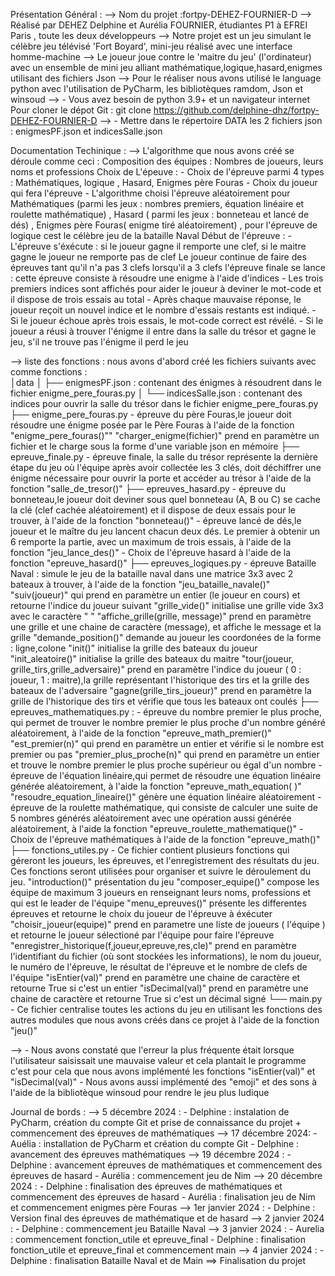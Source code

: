 Présentation Général : 
  --> Nom du projet :fortpy-DEHEZ-FOURNIER-D 
  --> Réalisé par DEHEZ Delphine et Aurélia FOURNIER, étudiantes P1 à EFREI Paris , toute les deux développeurs 
  --> Notre projet est un jeu simulant le célèbre jeu télévisé 'Fort Boyard', mini-jeu réalisé avec une interface homme-machine
  --> Le joueur joue contre le 'maitre du jeu' (l'ordinateur) avec un ensemble de mini jeu alliant mathématique,logique,hasard,enigmes utilisant des fichiers Json
  --> Pour le réaliser nous avons utilisé le language python avec l'utilisation de PyCharm, les bibliotèques ramdom, Json et winsoud 
  --> - Vous avez besoin de python 3.9+ et un navigateur internet 
        Pour cloner le dépot Git : git clone https://github.com/delphine-dhz/fortpy-DEHEZ-FOURNIER-D
  --> - Mettre dans le répertoire DATA les 2 fichiers json : enigmesPF.json et indicesSalle.json

Documentation Techinique : 
  --> L'algorithme que nous avons créé se déroule comme ceci : 
      Composition des équipes : Nombres de joueurs, leurs noms et professions
      Choix de L'épeuve : 
        - Choix de l'épreuve parmi 4 types : Mathématiques, logique , Hasard, Enigmes père Fouras 
        - Choix du joueur qui fera l'épreuve
        - L'algorithme choisi l'épreuve aléatoirement pour Mathématiques (parmi les jeux : nombres premiers, équation linéaire et roulette mathématique) , Hasard ( parmi les jeux : bonneteau et lancé de dés) , Enigmes père Fouras( enigme tiré aléatoirement) , pour l'épreuve de logique cest le célèbre jeu de la bataille Naval
      Début de l'épreuve : 
        - L'épreuve s'éxécute : si le joueur gagne il remporte une clef, si le maitre gagne le joueur ne remporte pas de clef 
      Le joueur continue de faire des épreuves tant qu'il n'a pas 3 clefs 
      lorsqu'il a 3 clefs l'épreuve finale se lance : cette épreuve consiste à résoudre une enigme à l'aide d'indices 
        - Les trois premiers indices sont affichés pour aider le joueur à deviner le mot-code et il dispose de trois essais au total
        - Après chaque mauvaise réponse, le joueur reçoit un nouvel indice et le nombre d'essais restants est indiqué.
        - Si le joueur échoue après trois essais, le mot-code correct est révélé.
        - Si le joueur a réusi à trouver l'énigme il entre dans la salle du trésor et gagne le jeu, s'il ne trouve pas l'énigme il perd le jeu 
        
  --> liste des fonctions :
      nous avons d'abord créé les fichiers suivants avec comme fonctions :  
        │data
        │ ├── enigmesPF.json : contenant des énigmes à résoudrent dans le fichier enigme_pere_fouras.py
        │ └── indicesSalle.json : contenant des indices pour ouvrir la salle du trésor dans le fichier enigme_pere_fouras.py
        ├── enigme_pere_fouras.py 
              -  épreuve du père Fouras,le joueur doit résoudre une énigme posée par le Père Fouras à l'aide de la fonction "enigme_pere_fouras()""
                "charger_enigme(fichier)" prend en paramètre un fichier et le charge sous la forme d'une variable json en mémoire 
        ├── epreuve_finale.py 
              - épreuve finale, la salle du trésor représente la dernière étape du jeu où l'équipe après avoir collectée les 3 clés, doit déchiffrer une énigme nécessaire pour ouvrir la porte et accéder au trésor à l'aide de la fonction "salle_de_tresor()" 
        ├── epreuves_hasard.py
              - épreuve du bonneteau,le joueur doit deviner sous quel bonneteau (A, B ou C) se cache la clé (clef cachée aléatoirement) et il dispose de deux essais pour le trouver, à l'aide de la fonction "bonneteau()"
              - épreuve lancé de dés,le joueur et le maître du jeu lancent chacun deux dés. Le premier à obtenir un 6 remporte la partie, avec un maximum de trois essais, à l'aide de la fonction "jeu_lance_des()"
              - Choix de l'épreuve hasard à l'aide de la fonction "epreuve_hasard()"
        ├── epreuves_logiques.py
              - épreuve Bataille Naval : simule le jeu de la bataille naval dans une matrice 3x3 avec 2 bateaux à trouver, à l'aide de la fonction "jeu_bataille_navale()"
                 "suiv(joueur)" qui prend en paramètre un entier (le joueur en cours) et retourne l'indice du joueur suivant 
                 "grille_vide()" initialise une grille vide 3x3 avec le caractère " "
                 "affiche_grille(grille, message)" prend en paramètre une grille et une chaine de caractère (message), et affiche le message et la grille 
                 "demande_position()" demande au joueur les coordonées de la forme : ligne,colone
                 "init()" initialise la grille des bateaux du joueur 
                 "init_aleatoire()" initialise la grille des bateaux du maitre 
                 "tour(joueur, grille_tirs,grille_adversaire)" prend en paramètre l'indice du joueur ( 0 : joueur, 1 : maitre),la grille représentant l'historique des tirs et la grille des bateaux de l'adversaire
                 "gagne(grille_tirs_joueur)" prend en paramètre la grille de l'historique des tirs et vérifie que tous les bateaux ont coulés 
        ├── epreuves_mathematiques.py : 
              - épreuve du nombre premier le plus proche, qui permet de trouver le nombre premier le plus proche d'un nombre généré aléatoirement, à l'aide de la fonction "epreuve_math_premier()"
                "est_premier(n)" qui prend en paramètre un entier et vérifie si le nombre est premier ou pas 
                "premier_plus_proche(n)" qui prend en paramètre un entier et trouve le nombre premier le plus proche supérieur ou égal d'un nombre 
              - épreuve de l'équation linéaire,qui permet de résoudre une équation linéaire générée aléatoirement, à l'aide la fonction "epreuve_math_equation( )" 
                "resoudre_equation_lineaire()" génère une équation linéaire aléatoirement 
              - épreuve de la roulette mathématique, qui consiste de calculer une suite de 5 nombres générés aléatoirement avec une opération aussi générée aléatoirement, à l'aide la fonction "epreuve_roulette_mathematique()"
              - Choix de l'épreuve mathématiques à l'aide de la fonction "epreuve_math()"
        ├── fonctions_utiles.py
              - Ce fichier contient plusieurs fonctions qui géreront les joueurs, les épreuves, et l'enregistrement des résultats du jeu. Ces fonctions seront utilisées pour organiser et suivre le déroulement du jeu.
              "introduction()" présentation du jeu 
              "composer_equipe()" compose les équipe de maximum 3 joueurs en renseignant leurs noms, professions et qui est le leader de l'équipe 
              "menu_epreuves()" présente les differentes épreuves et retourne le choix du joueur de l'épreuve à éxécuter 
              "choisir_joueur(equipe)" prend en parametre une liste de joueurs ( l'équipe ) et retourne le joueur sélectioné par l'équipe pour faire l'épreuve
              "enregistrer_historique(f,joueur,epreuve,res,cle)" prend en paramètre l'identifiant du fichier (où sont stockées les informations), le nom du joueur, le numéro de l'épreuve, le résultat de l'épreuve et le nombre de clefs de l'équipe
              "isEntier(val)" prend en paramètre une chaine de caractère et retourne True si c'est un entier 
              "isDecimal(val)" prend en paramètre une chaine de caractère et retourne True si c'est un décimal signé 
        └── main.py
              - Ce fichier centralise toutes les actions du jeu en utilisant les fonctions des autres modules que nous avons créés dans ce projet à l'aide de la fonction "jeu()"
              
  --> - Nous avons constaté que l'erreur la plus fréquente était lorsque l'utilisateur saisissait une mauvaise valeur et cela plantait le programme c'est pour cela que nous avons implémenté les fonctions "isEntier(val)" et "isDecimal(val)"
      - Nous avons aussi implémenté des "emoji" et des sons à l'aide de la bibliotèque winsoud pour rendre le jeu plus ludique 

Journal de bords : 
--> 5 décembre 2024 : 
    - Delphine : instalation de PyCharm, création du compte Git et prise de connaissance du projet + commencement des épreuves de mathématiques
--> 17 décembre 2024: 
    - Auélia : installation de PyCharm et création du compte Git
    - Delphine : avancement des épreuves mathématiques
--> 19 décembre 2024 : 
    - Delphine : avancement épreuves de mathématiques et commencement des épreuves de hasard 
    - Aurélia : commencement jeu de Nim 
--> 20 décembre 2024 : 
    - Delphine : finalisation des épreuves de mathématiques et commencement des épreuves de hasard 
    - Aurélia : finalisation jeu de Nim et commencement enigmes père Fouras
--> 1er janvier 2024 : 
    - Delphine : Version final des épreuves de mathématique et de hasard
--> 2 janvier 2024 :
    - Delphine : commencement jeu Bataille Naval 
--> 3 janvier 2024 : 
    - Aurelia : commencement fonction_utile et epreuve_final
    - Delphine : finalisation fonction_utile et epreuve_final et commencement main
--> 4 janvier 2024 : 
    - Delphine : finalisation Bataille Naval et de Main ==> Finalisation du projet 

    

  
  
  
  
  
